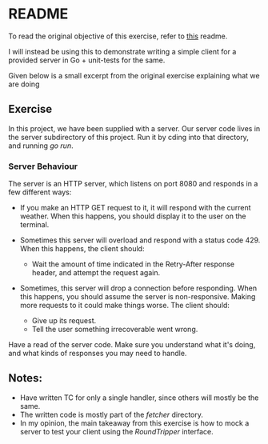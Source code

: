 # README

To read the original objective of this exercise, refer to [this](https://github.com/chettriyuvraj/immersive-go-course/tree/main/projects/output-and-error-handling) readme.


I will instead be using this to demonstrate writing a simple client for a provided server in Go + unit-tests for the same.

Given below is a small excerpt from the original exercise explaining what we are doing

## Exercise

In this project, we have been supplied with a server. Our server code lives in the server subdirectory of this project. Run it by cding into that directory, and running _go run_. 

### Server Behaviour
The server is an HTTP server, which listens on port 8080 and responds in a few different ways:

- If you make an HTTP GET request to it, it will respond with the current weather. When this happens, you should display it to the user on the terminal.

- Sometimes this server will overload and respond with a status code 429. When this happens, the client should:

    - Wait the amount of time indicated in the Retry-After response header, and
attempt the request again.

- Sometimes, this server will drop a connection before responding. When this happens, you should assume the server is non-responsive. Making more requests to it could make things worse. The client should:
    - Give up its request.
    - Tell the user something irrecoverable went wrong.

Have a read of the server code. Make sure you understand what it's doing, and what kinds of responses you may need to handle.

## Notes:

- Have written TC for only a single handler, since others will mostly be the same.
- The written code is mostly part of the _fetcher_ directory.
- In my opinion, the main takeaway from this exercise is how to mock a server to test your client using the _RoundTripper_ interface.